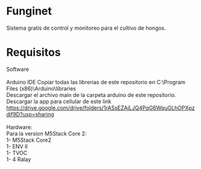 # Funginet
Sistema gratis de control y monitoreo para el cultivo de hongos.
# Requisitos
Software<br>
<br>
Arduino IDE
Copiar todas las librerias de este repositorio en C:\Program Files (x86)\Arduino\libraries<br>
Descargar el archivo main de la carpeta arduino de este repositorio.<br>
Descargar la app para cellular de este link https://drive.google.com/drive/folders/1rASsEZAjLJQ4PqG6WquGLhOPXpzdif9D?usp=sharing<br>
<br>
Hardware:<br>
Para la version M5Stack Core 2:<br>
1- M5Stack Core2<br>
1- ENV II<br>
1- TVOC<br>
1- 4 Ralay<br>
